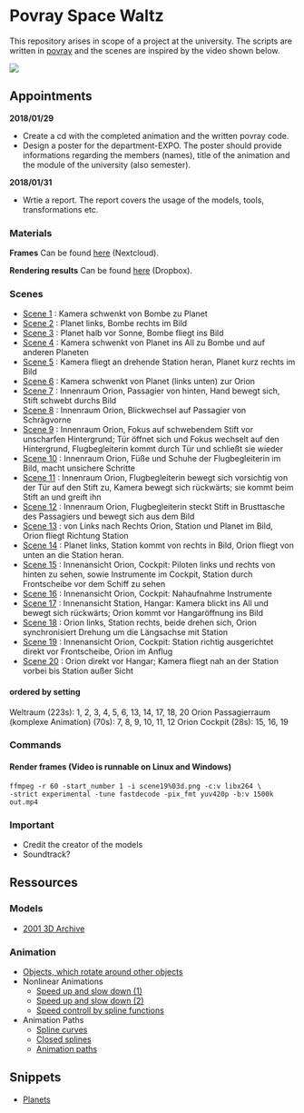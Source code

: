 # Povray Space Waltz
This repository arises in scope of a project at the university. The scripts are written in [povray](http://www.povray.org/) and the scenes are inspired by the video shown below.

[![](http://img.youtube.com/vi/xyjOjT8d8RI/0.jpg)](https://www.youtube.com/watch?v=xyjOjT8d8RI)

## Appointments

**2018/01/29**
  - Create a cd with the completed animation and the written povray code.
  - Design a poster for the department-EXPO. The poster should provide informations regarding the members (names), title of the animation and the module of the university (also semester).
  
**2018/01/31**
  - Wrtie a report. The report covers the usage of the models, tools, transformations etc.
 
### Materials
**Frames**
Can be found [here](http://nextcloud.quving.com/s/Rz0sMC3ukrKEVI0) (Nextcloud).

**Rendering results**
Can be found [here](https://www.dropbox.com/sh/xzp3uizmcah1yaf/AAC9UrARoHbLAg4TAS3cS37Oa?dl=0) (Dropbox).

### Scenes
- [Scene  1](https://www.youtube.com/embed/xyjOjT8d8RI?start=0&end=13)    : Kamera schwenkt von Bombe zu Planet
- [Scene  2](https://www.youtube.com/embed/xyjOjT8d8RI?start=13&end=23)   : Planet links, Bombe rechts im Bild
- [Scene  3](https://www.youtube.com/embed/xyjOjT8d8RI?start=23&end=31)   : Planet halb vor Sonne, Bombe fliegt ins Bild
- [Scene  4](https://www.youtube.com/embed/xyjOjT8d8RI?start=31&end=56)   : Kamera schwenkt von Planet ins All zu Bombe und auf anderen Planeten
- [Scene  5](https://www.youtube.com/embed/xyjOjT8d8RI?start=56&end=85)   : Kamera fliegt an drehende Station heran, Planet kurz rechts im Bild
- [Scene  6](https://www.youtube.com/embed/xyjOjT8d8RI?start=85&end=105)  : Kamera schwenkt von Planet (links unten) zur Orion
- [Scene  7](https://www.youtube.com/embed/xyjOjT8d8RI?start=105&end=124) : Innenraum Orion, Passagier von hinten, Hand bewegt sich, Stift schwebt durchs Bild
- [Scene  8](https://www.youtube.com/embed/xyjOjT8d8RI?start=124&end=132) : Innenraum Orion, Blickwechsel auf Passagier von Schrägvorne
- [Scene  9](https://www.youtube.com/embed/xyjOjT8d8RI?start=132&end=142) : Innenraum Orion, Fokus auf schwebendem Stift vor unscharfen Hintergrund; Tür öffnet sich und Fokus wechselt auf den Hintergrund, Flugbegleiterin kommt durch Tür und schließt sie wieder
- [Scene 10](https://www.youtube.com/embed/xyjOjT8d8RI?start=142&end=148) : Innenraum Orion, Füße und Schuhe der Flugbegleiterin im Bild, macht unsichere Schritte
- [Scene 11](https://www.youtube.com/embed/xyjOjT8d8RI?start=148&end=165) : Innenraum Orion, Flugbegleiterin bewegt sich vorsichtig von der Tür auf den Stift zu, Kamera bewegt sich rückwärts; sie kommt beim Stift an und greift ihn
- [Scene 12](https://www.youtube.com/embed/xyjOjT8d8RI?start=165&end=175) : Innenraum Orion, Flugbegleiterin steckt Stift in Brusttasche des Passagiers und bewegt sich aus dem Bild
- [Scene 13](https://www.youtube.com/embed/xyjOjT8d8RI?start=175&end=182) : von Links nach Rechts Orion, Station und Planet im Bild, Orion fliegt Richtung Station
- [Scene 14](https://www.youtube.com/embed/xyjOjT8d8RI?start=182&end=211) : Planet links, Station kommt von rechts in Bild, Orion fliegt von unten an die Station heran.
- [Scene 15](https://www.youtube.com/embed/xyjOjT8d8RI?start=211&end=221) : Innenansicht Orion, Cockpit: Piloten links und rechts von hinten zu sehen, sowie Instrumente im Cockpit, Station durch Frontscheibe vor dem Schiff zu sehen
- [Scene 16](https://www.youtube.com/embed/xyjOjT8d8RI?start=221&end=228) : Innenansicht Orion, Cockpit: Nahaufnahme Instrumente
- [Scene 17](https://www.youtube.com/embed/xyjOjT8d8RI?start=228&end=270) : Innenansicht Station, Hangar: Kamera blickt ins All und bewegt sich rückwärts; Orion kommt vor Hangaröffnung ins Bild
- [Scene 18](https://www.youtube.com/embed/xyjOjT8d8RI?start=270&end=289) : Orion links, Station rechts, beide drehen sich, Orion synchronisiert Drehung um die Längsachse mit Station
- [Scene 19](https://www.youtube.com/embed/xyjOjT8d8RI?start=289&end=300) : Innenansicht Orion, Cockpit: Station richtig ausgerichtet direkt vor Frontscheibe, Orion im Anflug
- [Scene 20](https://www.youtube.com/embed/xyjOjT8d8RI?start=300&end=321) : Orion direkt vor Hangar; Kamera fliegt nah an der Station vorbei bis Station außer Sicht

#### ordered by setting

Weltraum (223s): 1, 2, 3, 4, 5, 6, 13, 14, 17, 18, 20
Orion Passagierraum (komplexe Animation) (70s): 7, 8, 9, 10, 11, 12
Orion Cockpit (28s): 15, 16, 19


### Commands

#### Render frames (Video is runnable on Linux and Windows)
```
ffmpeg -r 60 -start_number 1 -i scene19%03d.png -c:v libx264 \
-strict experimental -tune fastdecode -pix_fmt yuv420p -b:v 1500k out.mp4

```

### Important

- Credit the creator of the models
- Soundtrack?

## Ressources

### Models

- [2001 3D Archive](http://www.2001-3d-archive.info/)

### Animation

- [Objects, which rotate around other objects](http://www.f-lohmueller.de/pov_tut/animate/anim112e.htm)
- Nonlinear Animations
  - [Speed up and slow down (1)](http://www.f-lohmueller.de/pov_tut/animate/anim220e.htm)
  - [Speed up and slow down (2)](http://www.f-lohmueller.de/pov_tut/animate/anim222e.htm)
  - [Speed controll by spline functions](http://www.f-lohmueller.de/pov_tut/animate/anim280e.htm)
- Animation Paths
  - [Spline curves](http://www.f-lohmueller.de/pov_tut/animate/anim210e.htm)
  - [Closed splines](http://www.f-lohmueller.de/pov_tut/animate/anim21e.htm)
  - [Animation paths](http://www.f-lohmueller.de/pov_tut/animate/anim22e.htm)


## Snippets

- [Planets](http://www.midnightkite.com/index.aspx?URL=PlanetRendering)
